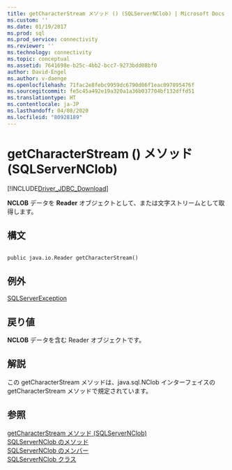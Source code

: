 ```yaml
---
title: getCharacterStream メソッド () (SQLServerNClob) | Microsoft Docs
ms.custom: ''
ms.date: 01/19/2017
ms.prod: sql
ms.prod_service: connectivity
ms.reviewer: ''
ms.technology: connectivity
ms.topic: conceptual
ms.assetid: 7641698e-b25c-4bb2-bcc7-9273bdd08bf0
author: David-Engel
ms.author: v-daenge
ms.openlocfilehash: 71fac2e8febc9959dc6790d06f1eac097895476f
ms.sourcegitcommit: fe5c45a492e19a320a1a36b037704bf132dffd51
ms.translationtype: HT
ms.contentlocale: ja-JP
ms.lasthandoff: 04/08/2020
ms.locfileid: "80928189"
---
```

# <a name="getcharacterstream-method--sqlservernclob"></a>getCharacterStream () メソッド (SQLServerNClob)
[!INCLUDE[Driver_JDBC_Download](../../../includes/driver_jdbc_download.md)]

  **NCLOB** データを **Reader** オブジェクトとして、または文字ストリームとして取得します。  
  
## <a name="syntax"></a>構文  
  
```  
  
public java.io.Reader getCharacterStream()  
```  
  
## <a name="exceptions"></a>例外  
 [SQLServerException](../../../connect/jdbc/reference/sqlserverexception-class.md)  
  
## <a name="return-value"></a>戻り値  
 **NCLOB** データを含む Reader オブジェクトです。  
  
## <a name="remarks"></a>解説  
 この getCharacterStream メソッドは、java.sql.NClob インターフェイスの getCharacterStream メソッドで規定されています。  
  
## <a name="see-also"></a>参照  
 [getCharacterStream メソッド &#40;SQLServerNClob&#41;](../../../connect/jdbc/reference/getcharacterstream-method-sqlservernclob.md)   
 [SQLServerNClob のメソッド](../../../connect/jdbc/reference/sqlservernclob-methods.md)   
 [SQLServerNClob のメンバー](../../../connect/jdbc/reference/sqlservernclob-members.md)   
 [SQLServerNClob クラス](../../../connect/jdbc/reference/sqlservernclob-class.md)  
  
  
